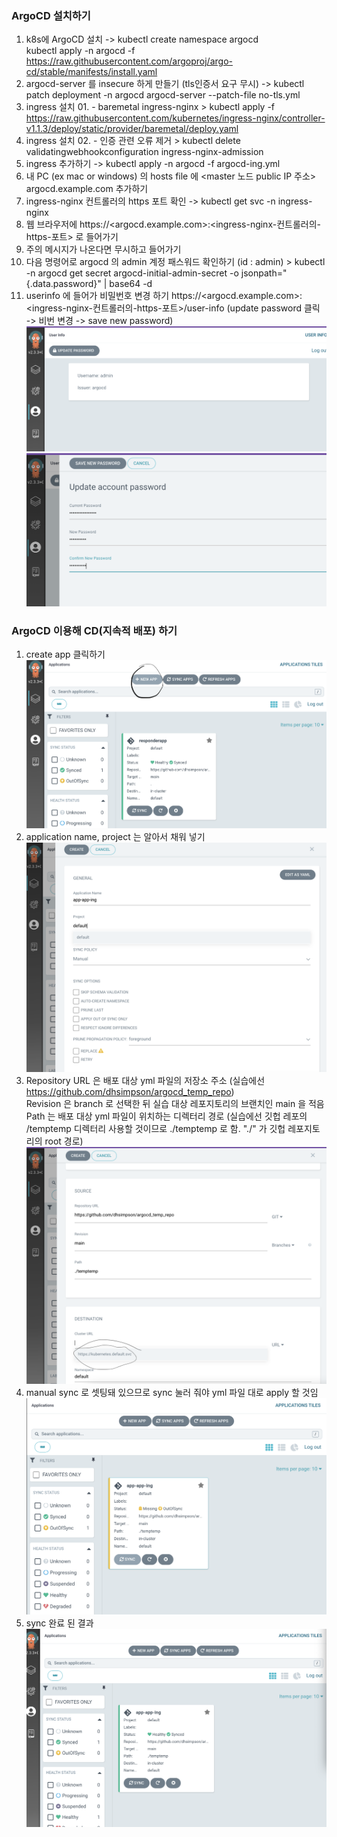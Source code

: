 ### ArgoCD 설치하기
1. k8s에 ArgoCD 설치 ->    kubectl create namespace argocd   
kubectl apply -n argocd -f https://raw.githubusercontent.com/argoproj/argo-cd/stable/manifests/install.yaml
2. argocd-server 를 insecure 하게 만들기 (tls인증서 요구 무시) -> kubectl patch deployment -n argocd argocd-server --patch-file no-tls.yml 
3. ingress 설치 01. - baremetal ingress-nginx > kubectl apply -f https://raw.githubusercontent.com/kubernetes/ingress-nginx/controller-v1.1.3/deploy/static/provider/baremetal/deploy.yaml
4. ingress 설치 02. - 인증 관련 오류 제거 > kubectl delete validatingwebhookconfiguration ingress-nginx-admission
4. ingress 추가하기 -> kubectl apply -n argocd -f argocd-ing.yml
5. 내 PC (ex mac or windows) 의 hosts file 에 <master 노드 public IP 주소>   argocd.example.com 추가하기
6. ingress-nginx 컨트롤러의 https 포트 확인 -> kubectl get svc -n ingress-nginx
7. 웹 브라우저에 https://<argocd.example.com>:<ingress-nginx-컨트롤러의-https-포트> 로 들어가기
8. 주의 메시지가 나온다면 무시하고 들어가기
9. 다음 명령어로 argocd 의 admin 계정 패스워드 확인하기 (id : admin) > kubectl -n argocd get secret argocd-initial-admin-secret -o jsonpath="{.data.password}" | base64 -d
10. userinfo 에 들어가 비밀번호 변경 하기 https://<argocd.example.com>:<ingress-nginx-컨트롤러의-https-포트>/user-info
(update password 클릭 -> 비번 변경 -> save new password)   
![passwd1.png](passwd1.png) ![passwd2.png](passwd2.png)

### ArgoCD 이용해 CD(지속적 배포) 하기
1. create app 클릭하기 ![addapp1.png](addapp1.png)
2. application name, project 는 알아서 채워 넣기 ![addapp2.png](addapp2.png)
3. Repository URL 은 배포 대상 yml 파일의 저장소 주소 (실습에선 https://github.com/dhsimpson/argocd_temp_repo)   
   Revision 은 branch 로 선택한 뒤 실습 대상 레포지토리의 브랜치인 main 을 적음   
   Path 는 배포 대상 yml 파일이 위치하는 디렉터리 경로 (실습에선 깃헙 레포의 /temptemp 디렉터리 사용할 것이므로 ./temptemp 로 함. "./" 가 깃헙 레포지토리의 root 경로)   
   ![addapp3.png](addapp3.png)
4. manual sync 로 셋팅돼 있으므로 sync 눌러 줘야 yml 파일 대로 apply 할 것임 ![addapp4.png](addapp4.png)
5.  sync 완료 된 결과 ![addapp5.png](addapp5.png)

